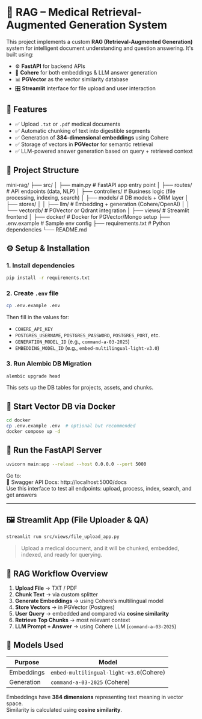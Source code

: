 # 🧠 RAG – Medical Retrieval-Augmented Generation System

This project implements a custom **RAG (Retrieval-Augmented Generation)** system for intelligent document understanding and question answering. It's built using:

- ⚙️ **FastAPI** for backend APIs
- 🧠 **Cohere** for both embeddings & LLM answer generation
- 📊 **PGVector** as the vector similarity database
- 🎛️ **Streamlit** interface for file upload and user interaction

## 🔧 Features

- ✅ Upload `.txt` or `.pdf` medical documents
- ✅ Automatic chunking of text into digestible segments
- ✅ Generation of **384-dimensional embeddings** using Cohere
- ✅ Storage of vectors in **PGVector** for semantic retrieval
- ✅ LLM-powered answer generation based on query + retrieved context

## 📁 Project Structure

mini-rag/
├── src/
│   ├── main.py                  # FastAPI app entry point
│   ├── routes/                  # API endpoints (data, NLP)
│   ├── controllers/             # Business logic (file processing, indexing, search)
│   ├── models/                  # DB models + ORM layer
│   ├── stores/
│   │   ├── llm/                 # Embedding + generation (Cohere/OpenAI)
│   │   └── vectordb/            # PGVector or Qdrant integration
│   ├── views/                   # Streamlit frontend
│
├── docker/                      # Docker for PGVector/Mongo setup
├── .env.example                 # Sample env config
├── requirements.txt             # Python dependencies
└── README.md

## ⚙️ Setup & Installation

### 1. Install dependencies

```bash
pip install -r requirements.txt
```

### 2. Create `.env` file

```bash
cp .env.example .env
```

Then fill in the values for:
- `COHERE_API_KEY`
- `POSTGRES_USERNAME`, `POSTGRES_PASSWORD`, `POSTGRES_PORT`, etc.
- `GENERATION_MODEL_ID` (e.g., `command-a-03-2025`)
- `EMBEDDING_MODEL_ID` (e.g., `embed-multilingual-light-v3.0`)


### 3. Run Alembic DB Migration

```bash
alembic upgrade head
```

This sets up the DB tables for projects, assets, and chunks.


## 🐳 Start Vector DB via Docker

```bash
cd docker
cp .env.example .env  # optional but recommended
docker compose up -d
```

## 🚀 Run the FastAPI Server

```bash
uvicorn main:app --reload --host 0.0.0.0 --port 5000
```

Go to:  
📄 Swagger API Docs: http://localhost:5000/docs  
Use this interface to test all endpoints: upload, process, index, search, and get answers

---

## 🖼️ Streamlit App (File Uploader & QA)

```bash
streamlit run src/views/file_upload_app.py
```

> Upload a medical document, and it will be chunked, embedded, indexed, and ready for querying.

## 🔎 RAG Workflow Overview

1. **Upload File** → TXT / PDF  
2. **Chunk Text** → via custom splitter  
3. **Generate Embeddings** → using Cohere’s multilingual model  
4. **Store Vectors** → in PGVector (Postgres)  
5. **User Query** → embedded and compared via **cosine similarity**  
6. **Retrieve Top Chunks** → most relevant context  
7. **LLM Prompt + Answer** → using Cohere LLM (`command-a-03-2025`)  


## 🧠 Models Used

| Purpose     | Model                                  |
|-------------|----------------------------------------|
| Embeddings  | `embed-multilingual-light-v3.0`(Cohere)|
| Generation  | `command-a-03-2025` (Cohere)           |

Embeddings have **384 dimensions** representing text meaning in vector space.  
Similarity is calculated using **cosine similarity**.
